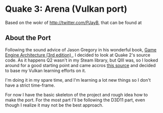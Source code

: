 # Quake 3: Arena (Vulkan port) #

Based on the wokr of http://twitter.com/PJayB, that can be found at 


## About the Port ##

Following the sound advice of Jason Gregory in his wonderful book, [Game Engine Architecture (3rd edition) ](https://www.gameenginebook.com/), I decided to look at Quake 2's source code. As it happens Q2 wasn't in my Steam library, but QIII was, so I looked around for a good starting point and came accros [this source](https://github.com/PJayB/Quake-III-Arena-D3D11) and decided to base my Vulkan learning efforts on it. 

I'm doing it in my spare time, and I'm learning a lot new things so I don't have a strict time-frame.

For now I have the basic skeleton of the project and rough idea how to make the port. For the most part I'll be following the D3D11 part, even though I realize it may not be the best approach.
